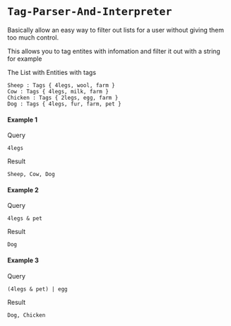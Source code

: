 # `Tag-Parser-And-Interpreter`
Basically allow an easy way to filter out lists for a user
without giving them too much control.

This allows you to tag entites with infomation and filter it out with a string
for example

The List with Entities with tags
```
Sheep : Tags { 4legs, wool, farm }
Cow : Tags { 4legs, milk, farm }
Chicken : Tags { 2legs, egg, farm }
Dog : Tags { 4legs, fur, farm, pet }
```


#### Example 1
Query
``` 
4legs
```

Result
```
Sheep, Cow, Dog
````

#### Example 2
Query
``` 
4legs & pet
```

Result
```
Dog
````

#### Example 3
Query
``` 
(4legs & pet) | egg
```

Result
```
Dog, Chicken
````

